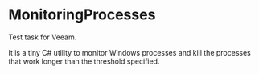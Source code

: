 # MonitoringProcesses
Test task for Veeam.

It is a tiny C# utility to monitor Windows processes and kill the processes
that work longer than the threshold specified.

